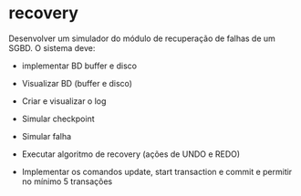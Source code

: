 # recovery
Desenvolver um simulador do módulo de recuperação de falhas de um SGBD. O sistema deve:

- implementar BD buffer e disco

- Visualizar BD (buffer e disco)

- Criar e visualizar o log

- Simular checkpoint

- Simular falha

- Executar algoritmo de recovery (ações de UNDO e REDO)

- Implementar os comandos update, start transaction e commit e permitir no mínimo 5 transações
